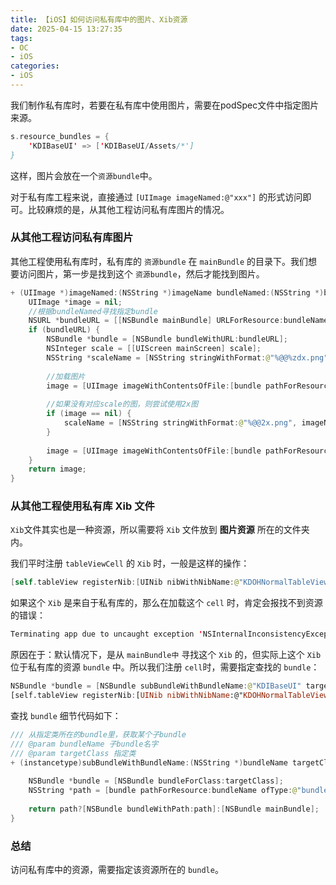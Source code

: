 ```yaml
---
title: 【iOS】如何访问私有库中的图片、Xib资源
date: 2025-04-15 13:27:35
tags:
- OC
- iOS
categories:
- iOS
---
```


我们制作私有库时，若要在私有库中使用图片，需要在podSpec文件中指定图片来源。

``` swift
s.resource_bundles = {
    'KDIBaseUI' => ['KDIBaseUI/Assets/*']
}
```

这样，图片会放在一个`资源bundle`中。

对于私有库工程来说，直接通过 `[UIImage imageNamed:@"xxx"]` 的形式访问即可。比较麻烦的是，从其他工程访问私有库图片的情况。

<!-- more -->

### 从其他工程访问私有库图片

其他工程使用私有库时，私有库的 `资源bundle` 在 `mainBundle` 的目录下。我们想要访问图片，第一步是找到这个 `资源bundle`，然后才能找到图片。

``` swift
+ (UIImage *)imageNamed:(NSString *)imageName bundleNamed:(NSString *)bundleNamed {
    UIImage *image = nil;
    //根据bundleNamed寻找指定bundle
    NSURL *bundleURL = [[NSBundle mainBundle] URLForResource:bundleNamed withExtension:@"bundle"];
    if (bundleURL) {
        NSBundle *bundle = [NSBundle bundleWithURL:bundleURL];
        NSInteger scale = [[UIScreen mainScreen] scale];
        NSString *scaleName = [NSString stringWithFormat:@"%@@%zdx.png", imageName, scale];
        
        //加载图片
        image = [UIImage imageWithContentsOfFile:[bundle pathForResource:scaleName ofType:nil]];
        
        //如果没有对应scale的图，则尝试使用2x图
        if (image == nil) {
            scaleName = [NSString stringWithFormat:@"%@@2x.png", imageName];
        }
        
        image = [UIImage imageWithContentsOfFile:[bundle pathForResource:scaleName ofType:nil]];
    }
    return image;
}
```

### 从其他工程使用私有库 Xib 文件

`Xib`文件其实也是一种资源，所以需要将 `Xib` 文件放到 **图片资源** 所在的文件夹内。

我们平时注册 `tableViewCell` 的 `Xib` 时，一般是这样的操作：

``` swift
[self.tableView registerNib:[UINib nibWithNibName:@"KDOHNormalTableViewCell" bundle:nil] forCellReuseIdentifier:@"KDOHNormalTableViewCell"];
```

如果这个 `Xib` 是来自于私有库的，那么在加载这个 `cell` 时，肯定会报找不到资源的错误：

``` swift
Terminating app due to uncaught exception 'NSInternalInconsistencyException', reason: 'Could not load NIB in bundle: 'KDOHLanguageBundle </private/var/containers/Bundle/Application/B5FBD4F0-A97A-4576-A763-AF466BB67BB4/XXX.app> (loaded)' with name 'KDOHNormalTableViewCell''
```

原因在于：默认情况下，是从 `mainBundle中` 寻找这个 `Xib` 的，但实际上这个 `Xib` 位于私有库的资源 `bundle` 中。所以我们注册 `cell`时，需要指定查找的 `bundle`：

``` swift
NSBundle *bundle = [NSBundle subBundleWithBundleName:@"KDIBaseUI" targetClass:[self class]];
[self.tableView registerNib:[UINib nibWithNibName:@"KDOHNormalTableViewCell" bundle:bundle] forCellReuseIdentifier:@"KDOHNormalTableViewCell"];
```

查找 `bundle` 细节代码如下：

``` swift
/// 从指定类所在的bundle里，获取某个子bundle
/// @param bundleName 子bundle名字
/// @param targetClass 指定类
+ (instancetype)subBundleWithBundleName:(NSString *)bundleName targetClass:(Class)targetClass {
    
    NSBundle *bundle = [NSBundle bundleForClass:targetClass];
    NSString *path = [bundle pathForResource:bundleName ofType:@"bundle"];
    
    return path?[NSBundle bundleWithPath:path]:[NSBundle mainBundle];
}
```

### 总结

访问私有库中的资源，需要指定该资源所在的 `bundle`。